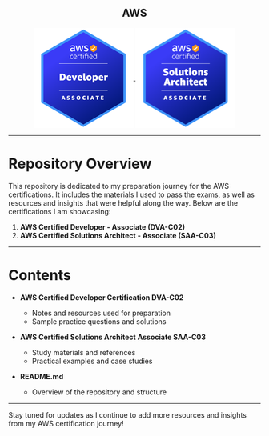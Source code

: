 <h2 align="center">AWS</h2>

<p align="center">
  <a href="https://www.credly.com/badges/ff13a9bf-0475-4577-b68e-ef75d8cffd24/public_url" target="_blank">
    <img align="center" src="https://github.com/benduBytes/benduBytes/blob/main/badges/AWS-Certified-Developer-Associate_badge.png" alt="AWS Certified Developer Associate" height="200" width="200" />
  </a>
  <a href="https://www.credly.com/badges/ff13a9bf-0475-4577-b68e-ef75d8cffd24/public_url" target="_blank">
    <img align="center" src="https://github.com/benduBytes/benduBytes/blob/main/badges/AWS-Certified-Solutions-Architect-Associate_badge.jpg" alt="AWS Certified Solutions Architect Associate" height="200" width="200" />
  </a>
</p>

---

# Repository Overview

This repository is dedicated to my preparation journey for the AWS certifications. It includes the materials I used to pass the exams, as well as resources and insights that were helpful along the way. Below are the certifications I am showcasing:

1. **AWS Certified Developer - Associate (DVA-C02)**
2. **AWS Certified Solutions Architect - Associate (SAA-C03)**

---

# Contents

- **AWS Certified Developer Certification DVA-C02**
  - Notes and resources used for preparation
  - Sample practice questions and solutions

- **AWS Certified Solutions Architect Associate SAA-C03**
  - Study materials and references
  - Practical examples and case studies

- **README.md**
  - Overview of the repository and structure

---

Stay tuned for updates as I continue to add more resources and insights from my AWS certification journey!